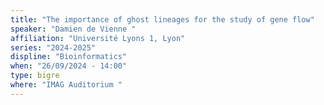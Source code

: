 ```yaml
---
title: "The importance of ghost lineages for the study of gene flow"
speaker: "Damien de Vienne "
affiliation: "Université Lyons 1, Lyon"
series: "2024-2025"
displine: "Bioinformatics"
when: "26/09/2024 - 14:00"
type: bigre
where: "IMAG Auditorium "
---
```

